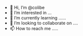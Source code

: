 - 👋 Hi, I’m @colibe 
- 👀 I’m interested in ...
- 🌱 I’m currently learning ......
- 💞️ I’m looking to collaborate on ....
- 📫 How to reach me .....

<!---
colibe/colibe is a ✨ special ✨ repository because its `README.md` (this file) appears on your GitHub profile.
You can click the Preview link to take a look at your changes.
--->
